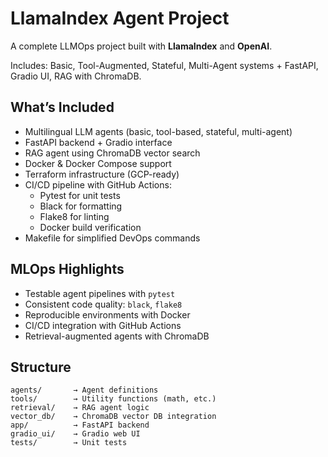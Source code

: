 
#  LlamaIndex Agent Project

A complete LLMOps project built with **LlamaIndex** and **OpenAI**.

Includes: Basic, Tool-Augmented, Stateful, Multi-Agent systems + FastAPI, Gradio UI, RAG with ChromaDB.


##  What’s Included

- Multilingual LLM agents (basic, tool-based, stateful, multi-agent)
- FastAPI backend + Gradio interface
- RAG agent using ChromaDB vector search
- Docker & Docker Compose support
- Terraform infrastructure (GCP-ready)
- CI/CD pipeline with GitHub Actions:
  - Pytest for unit tests
  - Black for formatting
  - Flake8 for linting
  - Docker build verification
- Makefile for simplified DevOps commands


##  MLOps Highlights

- Testable agent pipelines with `pytest`
- Consistent code quality: `black`, `flake8`
- Reproducible environments with Docker
- CI/CD integration with GitHub Actions
- Retrieval-augmented agents with ChromaDB


##   Structure

```
agents/       → Agent definitions  
tools/        → Utility functions (math, etc.)  
retrieval/    → RAG agent logic  
vector_db/    → ChromaDB vector DB integration  
app/          → FastAPI backend  
gradio_ui/    → Gradio web UI  
tests/        → Unit tests  
```

